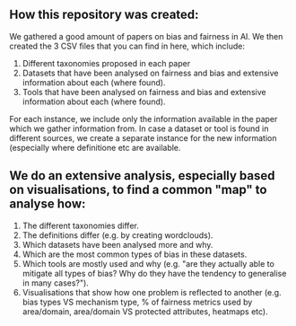 ## How this repository was created:
We gathered a good amount of papers on bias and fairness in AI. We then created the 3 CSV files that you can find in here, which include:
1. Different taxonomies proposed in each paper
2. Datasets that have been analysed on fairness and bias and extensive information about each (where found).
3. Tools that have been analysed on fairness and bias and extensive information about each (where found).

For each instance, we include only the information available in the paper which we gather information from. In case a dataset or tool is found in different sources, we create a separate instance for the new information (especially where definitione etc are available.

## We do an extensive analysis, especially based on visualisations, to find a common "map" to analyse how:
1. The different taxonomies differ.
2. The definitions differ (e.g. by creating wordclouds).
3. Which datasets have been analysed more and why.
4. Which are the most common types of bias in these datasets.
5. Which tools are mostly used and why (e.g. "are they actually able to mitigate all types of bias? Why do they have the tendency to generalise in many cases?").
6. Visualisations that show how one problem is reflected to another (e.g. bias types VS mechanism type, % of fairness metrics used by area/domain, area/domain VS protected attributes, heatmaps etc).
